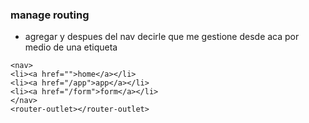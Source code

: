 ### manage routing
- agregar y despues del nav decirle que me gestione desde aca por medio de una etiqueta
```
<nav>
<li><a href="">home</a></li>
<li><a href="/app">app</a></li>
<li><a href="/form">form</a></li>
</nav>
<router-outlet></router-outlet>
```